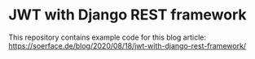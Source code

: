# JWT with Django REST framework

This repository contains example code for this blog article: https://soerface.de/blog/2020/08/18/jwt-with-django-rest-framework/